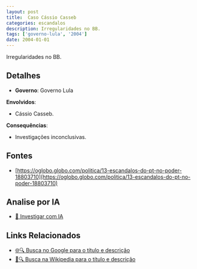 ```yaml
---
layout: post
title:  Caso Cássio Casseb
categories: escandalos
description: Irregularidades no BB.
tags: ['governo-lula', '2004']
date: 2004-01-01
---
```


Irregularidades no BB.

## Detalhes
- **Governo**: Governo Lula

**Envolvidos**:
- Cássio Casseb.


**Consequências**:
- Investigações inconclusivas.


## Fontes
- [https://oglobo.globo.com/politica/13-escandalos-do-pt-no-poder-18803710](https://oglobo.globo.com/politica/13-escandalos-do-pt-no-poder-18803710)


## Analise por IA
- [🤖 Investigar com IA](https://www.perplexity.ai/search?q=Caso%20C%C3%A1ssio%20Casseb%20Irregularidades%20no%20BB.%20Governo%20Lula)

## Links Relacionados
- [🌐🔍 Busca no Google para o título e descrição](https://www.google.com/search?q=Caso%20C%C3%A1ssio%20Casseb%20Irregularidades%20no%20BB.%20Governo%20Lula)
- [📖🔍 Busca na Wikipedia para o título e descrição](https://pt.wikipedia.org/w/index.php?search=Caso%20C%C3%A1ssio%20Casseb%20Irregularidades%20no%20BB.%20Governo%20Lula)

